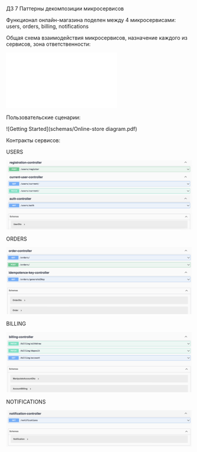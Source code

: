 ДЗ 7 Паттерны декомпозиции микросервисов

Функционал онлайн-магазина поделен между 4 микросервисами: users, orders, billing, notifications

Общая схема взаимодействия микросервисов, назначение каждого из сервисов, зона ответственности:

![Getting Started](schemas/services_responsibilities.pdf)

Пользовательские сценарии:

![Getting Started](schemas/Online-store diagram.pdf)

Контракты сервисов:

USERS

![Getting Started](img/users_swagger.png)

ORDERS

![Getting Started](img/orders_swagger.png)

BILLING

![Getting Started](img/billing_swagger.png)

NOTIFICATIONS

![Getting Started](img/notifications_swagger.png)